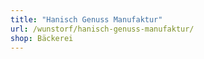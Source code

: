```yaml
---
title: "Hanisch Genuss Manufaktur"
url: /wunstorf/hanisch-genuss-manufaktur/
shop: Bäckerei
---
```


